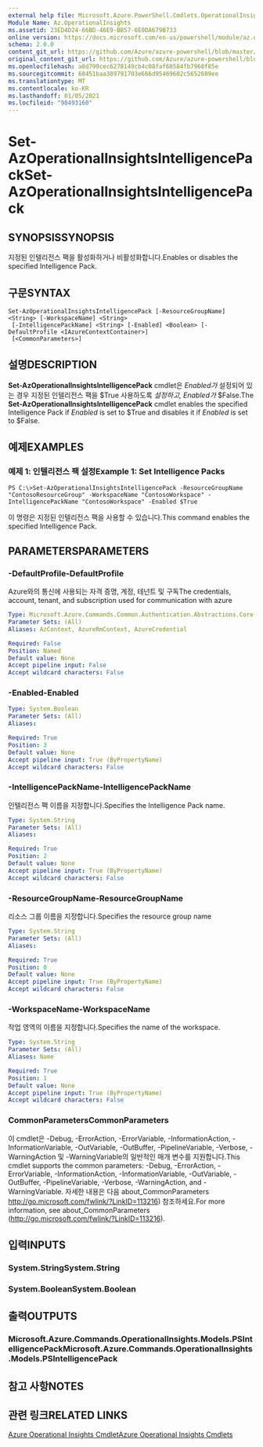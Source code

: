 ```yaml
---
external help file: Microsoft.Azure.PowerShell.Cmdlets.OperationalInsights.dll-Help.xml
Module Name: Az.OperationalInsights
ms.assetid: 23ED4D24-66BD-46E9-BB57-6E0DA679B733
online version: https://docs.microsoft.com/en-us/powershell/module/az.operationalinsights/set-azoperationalinsightsintelligencepack
schema: 2.0.0
content_git_url: https://github.com/Azure/azure-powershell/blob/master/src/OperationalInsights/OperationalInsights/help/Set-AzOperationalInsightsIntelligencePack.md
original_content_git_url: https://github.com/Azure/azure-powershell/blob/master/src/OperationalInsights/OperationalInsights/help/Set-AzOperationalInsightsIntelligencePack.md
ms.openlocfilehash: a8d799cec6278149cb4c08faf68584fb7968f85e
ms.sourcegitcommit: 68451baa389791703e666d95469602c5652609ee
ms.translationtype: MT
ms.contentlocale: ko-KR
ms.lasthandoff: 01/05/2021
ms.locfileid: "98493160"
---
```

# <span data-ttu-id="6c6d3-101">Set-AzOperationalInsightsIntelligencePack</span><span class="sxs-lookup"><span data-stu-id="6c6d3-101">Set-AzOperationalInsightsIntelligencePack</span></span>

## <span data-ttu-id="6c6d3-102">SYNOPSIS</span><span class="sxs-lookup"><span data-stu-id="6c6d3-102">SYNOPSIS</span></span>
<span data-ttu-id="6c6d3-103">지정된 인텔리전스 팩을 활성화하거나 비활성화합니다.</span><span class="sxs-lookup"><span data-stu-id="6c6d3-103">Enables or disables the specified Intelligence Pack.</span></span>

## <span data-ttu-id="6c6d3-104">구문</span><span class="sxs-lookup"><span data-stu-id="6c6d3-104">SYNTAX</span></span>

```
Set-AzOperationalInsightsIntelligencePack [-ResourceGroupName] <String> [-WorkspaceName] <String>
 [-IntelligencePackName] <String> [-Enabled] <Boolean> [-DefaultProfile <IAzureContextContainer>]
 [<CommonParameters>]
```

## <span data-ttu-id="6c6d3-105">설명</span><span class="sxs-lookup"><span data-stu-id="6c6d3-105">DESCRIPTION</span></span>
<span data-ttu-id="6c6d3-106">**Set-AzOperationalInsightsIntelligencePack** cmdlet은 *Enabled가* 설정되어 있는 경우 지정된 인텔리전스 팩을 $True 사용하도록 *설정하고, Enabled가* $False.</span><span class="sxs-lookup"><span data-stu-id="6c6d3-106">The **Set-AzOperationalInsightsIntelligencePack** cmdlet enables the specified Intelligence Pack if *Enabled* is set to $True and disables it if *Enabled* is set to $False.</span></span>

## <span data-ttu-id="6c6d3-107">예제</span><span class="sxs-lookup"><span data-stu-id="6c6d3-107">EXAMPLES</span></span>

### <span data-ttu-id="6c6d3-108">예제 1: 인텔리전스 팩 설정</span><span class="sxs-lookup"><span data-stu-id="6c6d3-108">Example 1: Set Intelligence Packs</span></span>
```
PS C:\>Set-AzOperationalInsightsIntelligencePack -ResourceGroupName "ContosoResourceGroup" -WorkspaceName "ContosoWorkspace" -IntelligencePackName "ContosoWorkspace" -Enabled $True
```

<span data-ttu-id="6c6d3-109">이 명령은 지정된 인텔리전스 팩을 사용할 수 있습니다.</span><span class="sxs-lookup"><span data-stu-id="6c6d3-109">This command enables the specified Intelligence Pack.</span></span>

## <span data-ttu-id="6c6d3-110">PARAMETERS</span><span class="sxs-lookup"><span data-stu-id="6c6d3-110">PARAMETERS</span></span>

### <span data-ttu-id="6c6d3-111">-DefaultProfile</span><span class="sxs-lookup"><span data-stu-id="6c6d3-111">-DefaultProfile</span></span>
<span data-ttu-id="6c6d3-112">Azure와의 통신에 사용되는 자격 증명, 계정, 테넌트 및 구독</span><span class="sxs-lookup"><span data-stu-id="6c6d3-112">The credentials, account, tenant, and subscription used for communication with azure</span></span>

```yaml
Type: Microsoft.Azure.Commands.Common.Authentication.Abstractions.Core.IAzureContextContainer
Parameter Sets: (All)
Aliases: AzContext, AzureRmContext, AzureCredential

Required: False
Position: Named
Default value: None
Accept pipeline input: False
Accept wildcard characters: False
```

### <span data-ttu-id="6c6d3-113">-Enabled</span><span class="sxs-lookup"><span data-stu-id="6c6d3-113">-Enabled</span></span>
```yaml
Type: System.Boolean
Parameter Sets: (All)
Aliases:

Required: True
Position: 3
Default value: None
Accept pipeline input: True (ByPropertyName)
Accept wildcard characters: False
```

### <span data-ttu-id="6c6d3-114">-IntelligencePackName</span><span class="sxs-lookup"><span data-stu-id="6c6d3-114">-IntelligencePackName</span></span>
<span data-ttu-id="6c6d3-115">인텔리전스 팩 이름을 지정합니다.</span><span class="sxs-lookup"><span data-stu-id="6c6d3-115">Specifies the Intelligence Pack name.</span></span>

```yaml
Type: System.String
Parameter Sets: (All)
Aliases:

Required: True
Position: 2
Default value: None
Accept pipeline input: True (ByPropertyName)
Accept wildcard characters: False
```

### <span data-ttu-id="6c6d3-116">-ResourceGroupName</span><span class="sxs-lookup"><span data-stu-id="6c6d3-116">-ResourceGroupName</span></span>
<span data-ttu-id="6c6d3-117">리소스 그룹 이름을 지정합니다.</span><span class="sxs-lookup"><span data-stu-id="6c6d3-117">Specifies the resource group name</span></span>

```yaml
Type: System.String
Parameter Sets: (All)
Aliases:

Required: True
Position: 0
Default value: None
Accept pipeline input: True (ByPropertyName)
Accept wildcard characters: False
```

### <span data-ttu-id="6c6d3-118">-WorkspaceName</span><span class="sxs-lookup"><span data-stu-id="6c6d3-118">-WorkspaceName</span></span>
<span data-ttu-id="6c6d3-119">작업 영역의 이름을 지정합니다.</span><span class="sxs-lookup"><span data-stu-id="6c6d3-119">Specifies the name of the workspace.</span></span>

```yaml
Type: System.String
Parameter Sets: (All)
Aliases: Name

Required: True
Position: 1
Default value: None
Accept pipeline input: True (ByPropertyName)
Accept wildcard characters: False
```

### <span data-ttu-id="6c6d3-120">CommonParameters</span><span class="sxs-lookup"><span data-stu-id="6c6d3-120">CommonParameters</span></span>
<span data-ttu-id="6c6d3-121">이 cmdlet은 -Debug, -ErrorAction, -ErrorVariable, -InformationAction, -InformationVariable, -OutVariable, -OutBuffer, -PipelineVariable, -Verbose, -WarningAction 및 -WarningVariable의 일반적인 매개 변수를 지원합니다.</span><span class="sxs-lookup"><span data-stu-id="6c6d3-121">This cmdlet supports the common parameters: -Debug, -ErrorAction, -ErrorVariable, -InformationAction, -InformationVariable, -OutVariable, -OutBuffer, -PipelineVariable, -Verbose, -WarningAction, and -WarningVariable.</span></span> <span data-ttu-id="6c6d3-122">자세한 내용은 다음 about_CommonParameters http://go.microsoft.com/fwlink/?LinkID=113216) 참조하세요.</span><span class="sxs-lookup"><span data-stu-id="6c6d3-122">For more information, see about_CommonParameters (http://go.microsoft.com/fwlink/?LinkID=113216).</span></span>

## <span data-ttu-id="6c6d3-123">입력</span><span class="sxs-lookup"><span data-stu-id="6c6d3-123">INPUTS</span></span>

### <span data-ttu-id="6c6d3-124">System.String</span><span class="sxs-lookup"><span data-stu-id="6c6d3-124">System.String</span></span>

### <span data-ttu-id="6c6d3-125">System.Boolean</span><span class="sxs-lookup"><span data-stu-id="6c6d3-125">System.Boolean</span></span>

## <span data-ttu-id="6c6d3-126">출력</span><span class="sxs-lookup"><span data-stu-id="6c6d3-126">OUTPUTS</span></span>

### <span data-ttu-id="6c6d3-127">Microsoft.Azure.Commands.OperationalInsights.Models.PSIntelligencePack</span><span class="sxs-lookup"><span data-stu-id="6c6d3-127">Microsoft.Azure.Commands.OperationalInsights.Models.PSIntelligencePack</span></span>

## <span data-ttu-id="6c6d3-128">참고 사항</span><span class="sxs-lookup"><span data-stu-id="6c6d3-128">NOTES</span></span>

## <span data-ttu-id="6c6d3-129">관련 링크</span><span class="sxs-lookup"><span data-stu-id="6c6d3-129">RELATED LINKS</span></span>

[<span data-ttu-id="6c6d3-130">Azure Operational Insights Cmdlet</span><span class="sxs-lookup"><span data-stu-id="6c6d3-130">Azure Operational Insights Cmdlets</span></span>](./Az.OperationalInsights.md)


